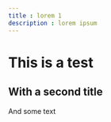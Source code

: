 ```yaml
---
title : lorem 1
description : lorem ipsum
---
```


# This is a test
## With a second title
And some text